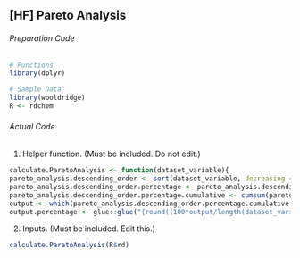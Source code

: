 ## [HF] Pareto Analysis
###### Preparation Code
```r
# Functions
library(dplyr)

# Sample Data
library(wooldridge)
R <- rdchem
```
###### Actual Code
1. Helper function. (Must be included. Do not edit.)
```r
calculate.ParetoAnalysis <- function(dataset_variable){
pareto_analysis.descending_order <- sort(dataset_variable, decreasing = TRUE) # Sort variable in descending order
pareto_analysis.descending_order.percentage <- pareto_analysis.descending_order / sum(pareto_analysis.descending_order) # Translate variable to percentage
pareto_analysis.descending_order.percentage.cumulative <- cumsum(pareto_analysis.descending_order.percentage) # Compute relative percentage
output <- which(pareto_analysis.descending_order.percentage.cumulative > 0.8)[1] %>% print()
output.percentage <- glue::glue("{round((100*output/length(dataset_variable)),3)}%") %>% print()}
```
2. Inputs. (Must be included. Edit this.)
```r
calculate.ParetoAnalysis(R$rd)
```
